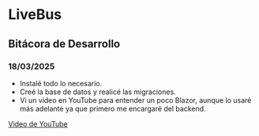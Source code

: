 # LiveBus

## Bitácora de Desarrollo

### 18/03/2025

- Instalé todo lo necesario.
- Creé la base de datos y realicé las migraciones.
- Vi un video en YouTube para entender un poco Blazor, aunque lo usaré más adelante ya que primero me encargaré del backend.

[Video de YouTube](https://www.youtube.com/watch?v=VDkiB5F7FH0)